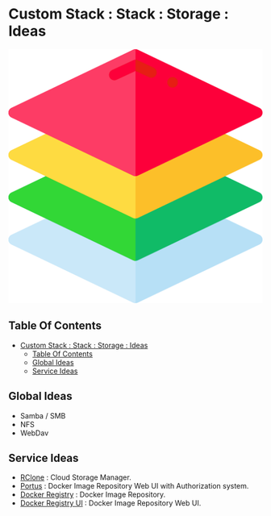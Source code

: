 # Custom Stack : Stack : Storage : Ideas

![Icon](../../../icon.png)

## Table Of Contents

- [Custom Stack : Stack : Storage : Ideas](#custom-stack--stack--storage--ideas)
  - [Table Of Contents](#table-of-contents)
  - [Global Ideas](#global-ideas)
  - [Service Ideas](#service-ideas)

## Global Ideas

- Samba / SMB
- NFS
- WebDav

## Service Ideas

- [RClone](https://rclone.org/) : Cloud Storage Manager.
- [Portus](https://github.com/SUSE/Portus) : Docker Image Repository Web UI with Authorization system.
- [Docker Registry](https://docs.docker.com/registry/) : Docker Image Repository.
- [Docker Registry UI](https://github.com/Joxit/docker-registry-ui) : Docker Image Repository Web UI.
